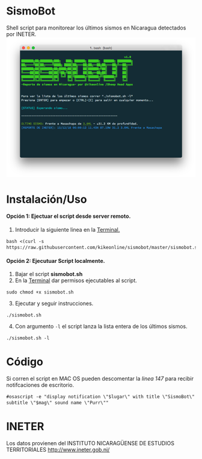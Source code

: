 # SismoBot
Shell script para monitorear los últimos sismos en Nicaragua detectados por INETER.
![alt tag](https://raw.githubusercontent.com/kikeonline/sismobot/master/readme/sismobotscreen.png)

# Instalación/Uso

#### Opción 1: Ejectuar el script desde server remoto.
1. Introducir la siguiente linea en la [Terminal.](https://www.google.com.ni/search?q=google+search+link&oq=google+search+link&aqs=chrome..69i57j69i64.3252j0j4&sourceid=chrome&es_sm=119&ie=UTF-8#q=terminal+window&pws=1) 
  
  ```shell
  bash <(curl -s https://raw.githubusercontent.com/kikeonline/sismobot/master/sismobot.sh)
  ```

#### Opción 2: Ejecutuar Script localmente.
1. Bajar el script **sismobot.sh**
2. En la [Terminal](https://www.google.com.ni/search?q=google+search+link&oq=google+search+link&aqs=chrome..69i57j69i64.3252j0j4&sourceid=chrome&es_sm=119&ie=UTF-8#q=terminal+window&pws=1) dar permisos ejecutables al script.
  
  ```shell
  sudo chmod +x sismobot.sh
  ```
3. Ejecutar y seguir instrucciones.
  
  ```shell
  ./sismobot.sh
  ```
4. Con argumento ```-l``` el script lanza la lista entera de los últimos sismos.
  
  ```shell
  ./sismobot.sh -l
  ```

# Código
Si corren el script en MAC OS pueden descomentar la *linea 147* para recibir notifcaciones de escritorio.
```shel
#osascript -e "display notification \"$lugar\" with title \"SismoBot\" subtitle \"$mag\" sound name \"Purr\""
```


# INETER
Los datos provienen del
INSTITUTO NICARAGÜENSE DE ESTUDIOS TERRITORIALES  http://www.ineter.gob.ni/
